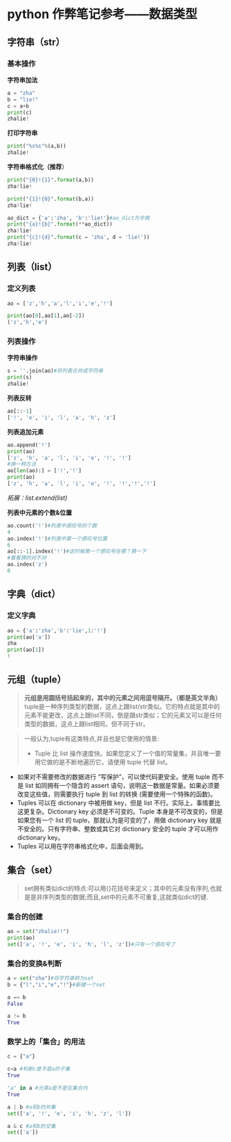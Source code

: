 # python 作弊笔记参考——数据类型

## 字符串（str）

### 基本操作
**字符串加法**

```python
a = "zha"
b = "lie!"
c = a+b
print(c)
zhalie!
```

**打印字符串**

```python
print("%s%s"%(a,b))
zhalie!
```

**字符串格式化（推荐**）

```python
print("{0}!{1}".format(a,b))
zha!lie!
```

```python
print("{1}!{0}".format(b,a))
zha!lie!
```

```python
ao_dict = {'a':'zha', 'b':'lie!'}#ao_dict为字典
print("{a}!{b}".format(**ao_dict))
zha!lie!
print("{c}!{d}".format(c = 'zha', d = 'lie!'))
zha!lie!
```

## 列表（list）

### 定义列表

```python
ao = ['z','h','a','l','i','e','!']

print(ao[0],ao[1],ao[-2])
('z','h','e')
```

### 列表操作

**字符串操作**

```python
s = ''.join(ao)#将列表合并成字符串
print(s)
zhalie!
```
**列表反转**

```python
ao[::-1]
['!', 'e', 'i', 'l', 'a', 'h', 'z']
```

**列表追加元素**

```python
ao.append('!')
print(ao)
['z', 'h', 'a', 'l', 'i', 'e', '!', '!']
#换一种方法
ao[len(ao):] = ['!','!']
print(ao)
['z', 'h', 'a', 'l', 'i', 'e', '!', '!','!','!']
```
*拓展：list.extend(list)*

**列表中元素的个数&位置**

```python
ao.count('!')#列表中感叹号的个数
4
ao.index('!')#列表中第一个感叹号位置
6
ao[::-1].index('!')#这时候第一个感叹号在哪？猜一下
#看看猜的对不对
ao.index('z')
0
```

## 字典（dict）

### 定义字典

```python
ao = {'a':'zha','b':'lie',1:'!'}
print(ao['a'])
zha
print(ao[1])
!
```


## 元组（tuple）

>**元组是用圆括号括起来的，其中的元素之间用逗号隔开。（都是英文半角）**
>tuple是一种序列类型的数据，这点上跟list/str类似。它的特点就是其中的元素不能更改，这点上跟list不同，倒是跟str类似；它的元素又可以是任何类型的数据，这点上跟list相同，但不同于str。

>一般认为,tuple有这类特点,并且也是它使用的情景:
>
>- Tuple 比 list 操作速度快。如果您定义了一个值的常量集，并且唯一要用它做的是不断地遍历它，请使用 tuple 代替 list。
- 如果对不需要修改的数据进行 “写保护”，可以使代码更安全。使用 tuple 而不是 list 如同拥有一个隐含的 assert 语句，说明这一数据是常量。如果必须要改变这些值，则需要执行 tuple 到 list 的转换 (需要使用一个特殊的函数)。
- Tuples 可以在 dictionary 中被用做 key，但是 list 不行。实际上，事情要比这更复杂。Dictionary key 必须是不可变的。Tuple 本身是不可改变的，但是如果您有一个 list 的 tuple，那就认为是可变的了，用做 dictionary key 就是不安全的。只有字符串、整数或其它对 dictionary 安全的 tuple 才可以用作 dictionary key。
- Tuples 可以用在字符串格式化中，后面会用到。

## 集合（set）

>set拥有类似dict的特点:可以用{}花括号来定义；其中的元素没有序列,也就是是非序列类型的数据;而且,set中的元素不可重复,这就类似dict的键.

### 集合的创建

```python
ao = set("zhalie!!")
print(ao)
set(['a', '!', 'e', 'i', 'h', 'l', 'z'])#只有一个感叹号了
```

### 集合的变换&判断

```python
a = set("zha")#将字符串转为set
b = {"l","i","e","!"}#新建一个set

a == b
False

a != b
True
```
### 数学上的「集合」的用法

```python
c = {"a"}

c<a #判断c是不是a的子集
True

"a" in a #元素a是不是在集合内
True

a | b #a和b的并集
set(['a', '!', 'e', 'i', 'h', 'z', 'l'])

a & c #a和b的交集
set(['a'])

```

